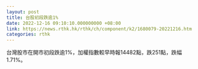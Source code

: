 ```yaml
---
layout: post
title: 台股初段跌逾1%
date: 2022-12-16 09:10:10.000000000 +08:00
link: https://news.rthk.hk/rthk/ch/component/k2/1680079-20221216.htm
categories: rthk
---
```


台灣股市在開市初段跌逾1%，加權指數較早時報14482點，跌251點，跌幅1.71%。

